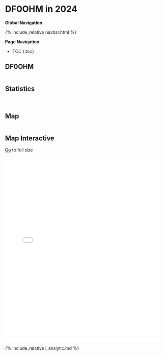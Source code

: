 # DF0OHM in 2024

**Global Navigation**

{% include_relative navbar.html %}

**Page Navigation**

* TOC
{:toc}

## DF0OHM

<img src="images/ants5LPDA8.jpeg" style="max-height: 300px" alt="">

## Statistics

<img src="df0ohm-2024/qso_modes.png" style="max-height: 300px" alt="">
<img src="df0ohm-2024/qso_sub_modes.png" style="max-height: 300px" alt="">
<img src="df0ohm-2024/qso_bands.png" style="max-height: 300px" alt="">

<img src="df0ohm-2024/qso_distance.png" style="max-height: 300px" alt="">

<img src="df0ohm-2024/qso_per_date.png" style="max-height: 300px" alt="">
<img src="df0ohm-2024/qso_per_day_of_week.png" style="max-height: 300px" alt="">
<img src="df0ohm-2024/qso_per_hour_of_day.png" style="max-height: 300px" alt="">

<img src="df0ohm-2024/stats_top_stations.png" style="max-height: 300px" alt="">
<img src="df0ohm-2024/stats_top_locators.png" style="max-height: 300px" alt="">
<img src="df0ohm-2024/stats_top_countries.png" style="max-height: 300px" alt="">

## Map

<img src="df0ohm-2024/qso_map.png" style="max-height: 300px" alt="">

## Map Interactive

<a href="df0ohm-2024/qso_map.html">Go</a> to full size<br />
<iframe src="df0ohm-2024/qso_map.html" width="100%" height="600" frameborder="0"></iframe>

{% include_relative i_analytic.md %}
